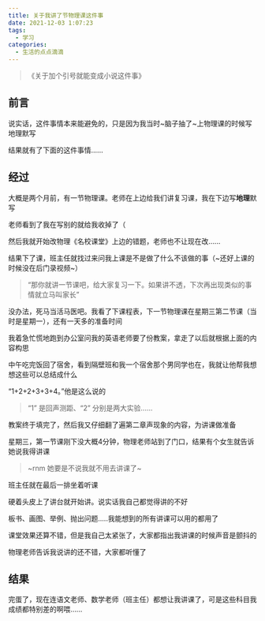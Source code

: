 ```yaml
---
title: 关于我讲了节物理课这件事
date: 2021-12-03 1:07:23
tags:
  - 学习
categories:
  - 生活的点点滴滴
---
```


> 《关于加个引号就能变成小说这件事》

## 前言

说实话，这件事情本来能避免的，只是因为我当时~脑子抽了~上物理课的时候写地理默写

结果就有了下面的这件事情......

<!-- more -->

## 经过

大概是两个月前，有一节物理课。老师在上边给我们讲复习课，我在下边写**地理**默写

老师看到了我在写别的就给我收掉了（

然后我就开始改物理《名校课堂》上边的错题，老师也不让现在改......

结果下了课，班主任就找过来问我上课是不是做了什么不该做的事（~还好上课的时候没在后门录视频~）

> “那你就讲一节课吧，给大家复习一下。如果讲不透，下次再出现类似的事情就立马叫家长”

没办法，死马当活马医吧。我看了下课程表，下一节物理课在星期三第二节课（当时是星期一），还有一天多的准备时间

我着急忙慌地跑到办公室问我的英语老师要了份教案，拿走了以后就根据上面的内容构思

中午吃完饭回了宿舍，看到隔壁班和我一个宿舍那个男同学也在，我就让他帮我想想这些可以总结成什么

“1+2+2+3+3+4。”他是这么说的

> “1” 是回声测距、“2” 分别是两大实验......

教案终于填完了，然后我又仔细翻了遍第二章声现象的内容，为讲课做准备

星期三，第一节课刚下没大概4分钟，物理老师站到了门口，结果有个女生就告诉她说我得讲课

> ~rnm 她要是不说我就不用去讲课了~

班主任就在最后一排坐着听课

硬着头皮上了讲台就开始讲。说实话我自己都觉得讲的不好

板书、画图、举例、抛出问题.....我能想到的所有讲课可以用的都用了

课堂效果还算不错，但是我自己太紧张了，大家都指出我讲课的时候声音是颤抖的

物理老师告诉我说讲的还不错，大家都听懂了

## 结果

完蛋了，现在连语文老师、数学老师（班主任）都想让我讲课了，可是这些科目我成绩都特别差的啊喂……
